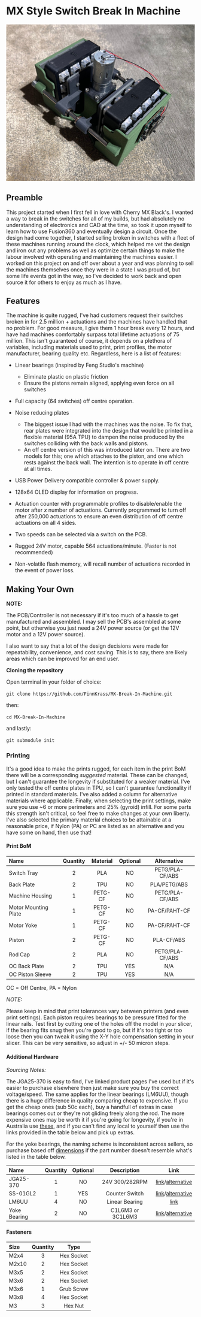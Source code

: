 
# MX Style Switch Break In Machine 
![Alt text](https://github.com/FinnKrass/MX-Break-In-Machine/blob/main/Images/Built-Pic.jpeg)
## Preamble

This project started when I first fell in love with Cherry MX Black's. I wanted a way to break in the switches for all of my builds, but had absolutely no understanding of electronics and CAD at the time, so took it upon myself to learn how to use Fusion360 and eventually design a circuit. Once the design had come together, I started selling broken in switches with a fleet of these machines running around the clock, which helped me vet the design and iron out any problems as well as optimize certain things to make the labour involved with operating and maintaining the machines easier. I worked on this project on and off over about a year and was planning to sell the machines themselves once they were in a state I was proud of, but some life events got in the way, so I've decided to work back and open source it for others to enjoy as much as I have.

## Features

The machine is quite rugged, I've had customers request their switches broken in for 2.5 million + actuations and the machines have handled that no problem. For good measure, I give them 1 hour break every 12 hours, and have had machines comfortably surpass total lifetime actuations of 75 million. This isn't guaranteed of course, it depends on a plethora of variables, including materials used to print, print profiles, the motor manufacturer, bearing quality etc. Regardless, here is a list of features:
- Linear bearings (inspired by Feng Studio's machine)
    - Eliminate plastic on plastic friction
    - Ensure the pistons remain aligned, applying even force on all switches
- Full capacity (64 switches) off centre operation.
- Noise reducing plates
    - The biggest issue I had with the machines was the noise. To fix that, rear plates were integrated into the design that would be printed in a flexible material (95A TPU) to dampen the noise produced by the switches colliding with the back walls and pistons.
    - An off centre version of this was introduced later on. There are two models for this; one which attaches to the piston, and one which rests against the back wall. The intention is to operate in off centre at all times.

- USB Power Delivery compatible controller & power supply.
- 128x64 OLED display for information on progress.
- Actuation counter with programmable profiles to disable/enable the motor after *x* number of actuations. Currently programmed to turn off after 250,000 actuations to ensure an even distribution of off centre actuations on all 4 sides.
- Two speeds can be selected via a switch on the PCB.
- Rugged 24V motor, capable 564 actuations/minute. (Faster is not recommended)
- Non-volatile flash memory, will recall number of actuations recorded in the event of power loss.

## Making Your Own
**NOTE:**

The PCB/Controller is not necessary if it's too much of a hassle to get manufactured and assembled. I may sell the PCB's assembled at some point, but otherwise you just need a 24V power source (or get the 12V motor and a 12V power source).

I also want to say that a lot of the design decisions were made for repeatability, convenience, and cost saving. This is to say, there are likely areas which can be improved for an end user. 

**Cloning the repository**

Open terminal in your folder of choice:

`git clone https://github.com/FinnKrass/MX-Break-In-Machine.git`

then:

`cd MX-Break-In-Machine`

and lastly:

`git submodule init`

### Printing

It's a good idea to make the prints rugged, for each item in the print BoM there will be a corresponding *suggested* material. These can be changed, but I can't guarantee the longevity if substituted for a weaker material. I've only tested the off centre plates in TPU, so I can't guarantee functionality if printed in standard materials. I've also added a column for alternative materials where applicable. Finally, when selecting the print settings, make sure you use ~6 or more perimeters and 25% (gyroid) infill. For some parts this strength isn't critical, so feel free to make changes at your own liberty. I've also selected the primary material choices to be attainable at a reasonable price, if Nylon (PA) or PC are listed as an alternative and you have some on hand, then use that!
#### Print BoM

| Name                 | Quantity | Material | Optional |   Alternative   |
|:---------------------|:--------:|:--------:|:--------:|:---------------:|
| Switch Tray          |    2     |   PLA    |    NO    | PETG/PLA-CF/ABS |
| Back Plate           |    2     |   TPU    |    NO    |  PLA/PETG/ABS   |
| Machine Housing      |    1     | PETG-CF  |    NO    | PETG/PLA-CF/ABS |
| Motor Mounting Plate |    1     | PETG-CF  |    NO    |  PA-CF/PAHT-CF  |
| Motor Yoke           |    1     | PETG-CF  |    NO    |  PA-CF/PAHT-CF  |
| Piston               |    2     | PETG-CF  |    NO    |   PLA-CF/ABS    |
| Rod Cap              |    2     |   PLA    |    NO    | PETG/PLA-CF/ABS |
| OC Back Plate        |    2     |   TPU    |   YES    |       N/A       |
| OC Piston Sleeve     |    2     |   TPU    |   YES    |       N/A       |

OC = Off Centre, PA = Nylon

*NOTE:*

Please keep in mind that print tolerances vary between printers (and even print settings). Each piston requires bearings to be pressure fitted for the linear rails. Test first by cutting one of the holes off the model in your slicer, if the bearing fits snug then you're good to go, but if it's too tight or too loose then you can tweak it using the X-Y hole compensation setting in your slicer. This can be very sensitive, so adjust in +/- 50 micron steps.

#### Additional Hardware
*Sourcing Notes:* 

The JGA25-370 is easy to find, I've linked product pages I've used but if it's easier to purchase elsewhere then just make sure you buy the correct voltage/speed. The same applies for the linear bearings (LM6UU), though there is a huge difference in quality comparing cheap to expensive. If you get the cheap ones (sub 50c each), buy a handfull of extras in case bearings comes out or they're not gliding freely along the rod. The more expensive ones may be worth it if you're going for longevity, if you're in Australia use [these](https://www.makerstore.com.au/product/bear-lm6uu/), and if you can't find any local to yourself then use the links provided in the table below and pick up extras.

For the yoke bearings, the naming scheme is inconsistent across sellers, so purchase based off [dimensions](https://github.com/FinnKrass/MX-Break-In-Machine/blob/main/Images/Yoke-Bearing.png) if the part number doesn't resemble what's listed in the table below. 

| Name         | Quantity | Optional |    Description    |                                                                             Link                                                                              |
|:-------------|:--------:|:--------:|:-----------------:|:-------------------------------------------------------------------------------------------------------------------------------------------------------------:|
| JGA25-370    |    1     |    NO    |  24V 300/282RPM   |                     [link](https://www.aliexpress.com/i/32987942205.html)/[alternative](https://item.taobao.com/item.htm?id=691467377622)                     |
| SS-01GL2     |    1     |   YES    |  Counter Switch   | [link](https://www.lcsc.com/product-detail/Microswitches_Omron-Electronics_C231399.html)/[alternative](https://www.aliexpress.com/item/1005005708872538.html) |
| LM6UU        |    4     |    NO    |  Linear Bearing   |                                                 [link](https://www.aliexpress.com/item/1005004774546723.html)                                                 |
| Yoke Bearing |    2     |    NO    | C1L6M3 or 3C1L6M3 |                 [link](https://www.aliexpress.com/item/1005005223529401.html)/[alternative](https://item.taobao.com/item.htm?id=672727759613)                 |

#### Fasteners
| Size  | Quantity |    Type    |
|:------|:--------:|:----------:|
| M2x4  |    3     | Hex Socket |
| M2x10 |    2     | Hex Socket |
| M3x5  |    2     | Hex Socket |
| M3x6  |    2     | Hex Socket |
| M3x6  |    1     | Grub Screw |
| M3x8  |    4     | Hex Socket |
| M3    |    3     |  Hex Nut   |
